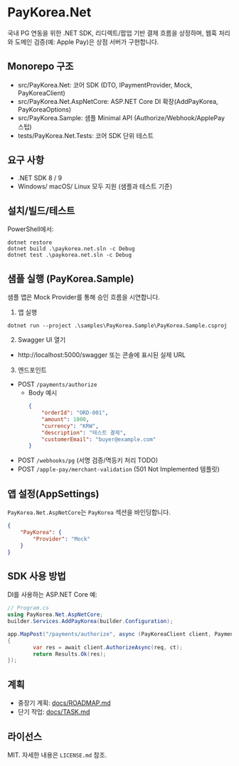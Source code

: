 # PayKorea.Net

국내 PG 연동을 위한 .NET SDK, 리디렉트/팝업 기반 결제 흐름을 상정하며, 웹훅 처리와 도메인 검증(예: Apple Pay)은 상점 서버가 구현합니다.

## Monorepo 구조
- src/PayKorea.Net: 코어 SDK (DTO, IPaymentProvider, Mock, PayKoreaClient)
- src/PayKorea.Net.AspNetCore: ASP.NET Core DI 확장(AddPayKorea, PayKoreaOptions)
- src/PayKorea.Sample: 샘플 Minimal API (Authorize/Webhook/ApplePay 스텁)
- tests/PayKorea.Net.Tests: 코어 SDK 단위 테스트

## 요구 사항
- .NET SDK 8 / 9
- Windows/ macOS/ Linux 모두 지원 (샘플과 테스트 기준)

## 설치/빌드/테스트
PowerShell에서:

```pwsh
dotnet restore
dotnet build .\paykorea.net.sln -c Debug
dotnet test .\paykorea.net.sln -c Debug
```

## 샘플 실행 (PayKorea.Sample)
샘플 앱은 Mock Provider를 통해 승인 흐름을 시연합니다.

1) 앱 실행

```pwsh
dotnet run --project .\samples\PayKorea.Sample\PayKorea.Sample.csproj
```

2) Swagger UI 열기
- http://localhost:5000/swagger 또는 콘솔에 표시된 실제 URL

3) 엔드포인트
- POST `/payments/authorize`
	- Body 예시
		```json
		{
			"orderId": "ORD-001",
			"amount": 1000,
			"currency": "KRW",
			"description": "테스트 결제",
			"customerEmail": "buyer@example.com"
		}
		```
- POST `/webhooks/pg` (서명 검증/멱등키 처리 TODO)
- POST `/apple-pay/merchant-validation` (501 Not Implemented 템플릿)

## 앱 설정(AppSettings)
`PayKorea.Net.AspNetCore`는 `PayKorea` 섹션을 바인딩합니다.

```json
{
	"PayKorea": {
		"Provider": "Mock"
	}
}
```

## SDK 사용 방법
DI를 사용하는 ASP.NET Core 예:

```csharp
// Program.cs
using PayKorea.Net.AspNetCore;
builder.Services.AddPayKorea(builder.Configuration);

app.MapPost("/payments/authorize", async (PayKoreaClient client, PaymentRequest req, CancellationToken ct) =>
{
		var res = await client.AuthorizeAsync(req, ct);
		return Results.Ok(res);
});
```

## 계획
- 중장기 계획: [docs/ROADMAP.md](./docs/ROADMAP.md)
- 단기 작업: [docs/TASK.md](./docs/TASK.md)

## 라이선스
MIT. 자세한 내용은 `LICENSE.md` 참조.
